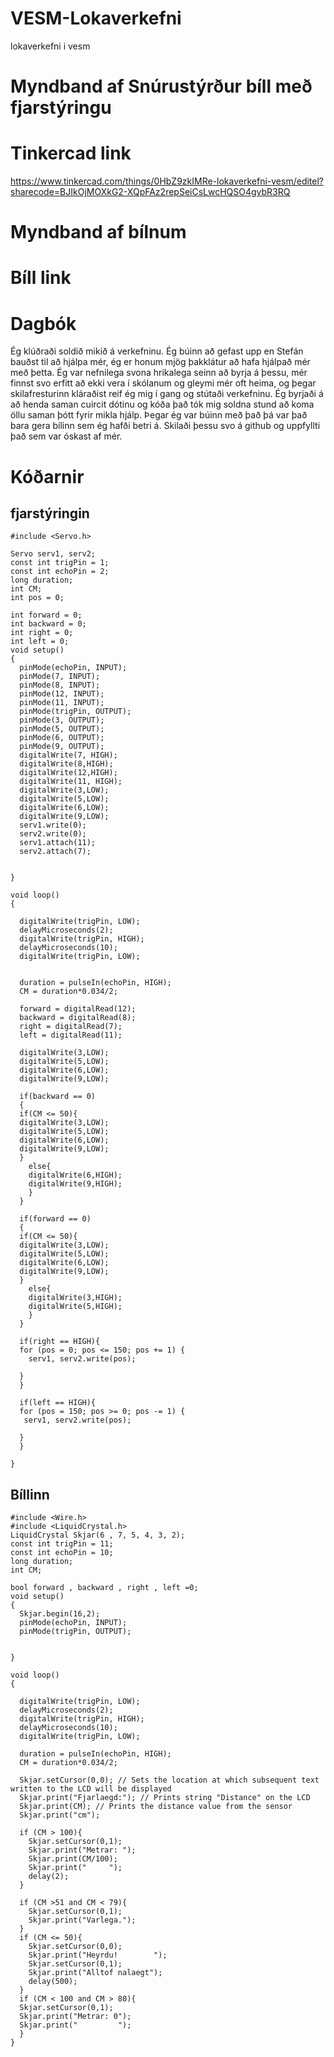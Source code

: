 # VESM-Lokaverkefni
lokaverkefni i vesm

# Myndband af Snúrustýrður bíll með fjarstýringu

# Tinkercad link
https://www.tinkercad.com/things/0HbZ9zkIMRe-lokaverkefni-vesm/editel?sharecode=BJIkOjMOXkG2-XQpFAz2repSeiCsLwcHQSO4gvbR3RQ
# Myndband af bílnum

# Bíll link

# Dagbók
Ég klúðraði soldið mikið á verkefninu. Ég búinn að gefast upp en Stefán bauðst til að hjálpa mér, ég er honum mjög þakklátur að hafa hjálpað mér með þetta. Ég var nefnilega svona hrikalega seinn að byrja á þessu, mér finnst svo erfitt að ekki vera í skólanum og gleymi mér oft heima, og þegar skilafresturinn kláraðist reif ég mig í gang og stútaði verkefninu. Ég byrjaði á að henda saman cuircit dótinu og kóða það tók mig soldna stund að koma öllu saman þótt fyrir mikla hjálp. Þegar ég var búinn með það þá var það bara gera bílinn sem ég hafði betri á. Skilaði þessu svo á github og uppfyllti það sem var óskast af mér.

# Kóðarnir
## fjarstýringin

```
#include <Servo.h>

Servo serv1, serv2;
const int trigPin = 1;
const int echoPin = 2;
long duration;
int CM;
int pos = 0;

int forward = 0;
int backward = 0;
int right = 0;
int left = 0;
void setup()
{
  pinMode(echoPin, INPUT);
  pinMode(7, INPUT);
  pinMode(8, INPUT);
  pinMode(12, INPUT);
  pinMode(11, INPUT);
  pinMode(trigPin, OUTPUT);
  pinMode(3, OUTPUT);
  pinMode(5, OUTPUT);
  pinMode(6, OUTPUT);
  pinMode(9, OUTPUT);
  digitalWrite(7, HIGH);
  digitalWrite(8,HIGH);
  digitalWrite(12,HIGH);
  digitalWrite(11, HIGH);
  digitalWrite(3,LOW);
  digitalWrite(5,LOW);
  digitalWrite(6,LOW);
  digitalWrite(9,LOW);
  serv1.write(0);
  serv2.write(0);
  serv1.attach(11);
  serv2.attach(7);
  

}

void loop()
{
  
  digitalWrite(trigPin, LOW);
  delayMicroseconds(2);
  digitalWrite(trigPin, HIGH);
  delayMicroseconds(10);
  digitalWrite(trigPin, LOW);
  
  
  duration = pulseIn(echoPin, HIGH);
  CM = duration*0.034/2;
  
  forward = digitalRead(12);
  backward = digitalRead(8);
  right = digitalRead(7);
  left = digitalRead(11);
  
  digitalWrite(3,LOW);
  digitalWrite(5,LOW);
  digitalWrite(6,LOW);
  digitalWrite(9,LOW);

  if(backward == 0)
  {
  if(CM <= 50){
  digitalWrite(3,LOW);
  digitalWrite(5,LOW);
  digitalWrite(6,LOW);
  digitalWrite(9,LOW);
  }
    else{
    digitalWrite(6,HIGH);
    digitalWrite(9,HIGH);
    }
  }

  if(forward == 0)
  {
  if(CM <= 50){
  digitalWrite(3,LOW);
  digitalWrite(5,LOW);
  digitalWrite(6,LOW);
  digitalWrite(9,LOW);
  }
    else{
    digitalWrite(3,HIGH);
    digitalWrite(5,HIGH);
    }
  }
  
  if(right == HIGH){
  for (pos = 0; pos <= 150; pos += 1) { 
    serv1, serv2.write(pos); 
    
  }
  }
 
  if(left == HIGH){
  for (pos = 150; pos >= 0; pos -= 1) { 
   serv1, serv2.write(pos); 
                       
  }
  }

}
```
## Bíllinn
```
#include <Wire.h>
#include <LiquidCrystal.h>
LiquidCrystal Skjar(6 , 7, 5, 4, 3, 2);
const int trigPin = 11;
const int echoPin = 10;
long duration;
int CM;

bool forward , backward , right , left =0;
void setup()
{
  Skjar.begin(16,2);
  pinMode(echoPin, INPUT);
  pinMode(trigPin, OUTPUT);


}

void loop()
{
 
  digitalWrite(trigPin, LOW);
  delayMicroseconds(2);
  digitalWrite(trigPin, HIGH);
  delayMicroseconds(10);
  digitalWrite(trigPin, LOW);
  
  duration = pulseIn(echoPin, HIGH);
  CM = duration*0.034/2;
  
  Skjar.setCursor(0,0); // Sets the location at which subsequent text written to the LCD will be displayed
  Skjar.print("Fjarlaegd:"); // Prints string "Distance" on the LCD
  Skjar.print(CM); // Prints the distance value from the sensor
  Skjar.print("cm");

  if (CM > 100){ 
    Skjar.setCursor(0,1);
    Skjar.print("Metrar: ");
    Skjar.print(CM/100);
    Skjar.print("     ");
  	delay(2);
  }
 
  if (CM >51 and CM < 79){
  	Skjar.setCursor(0,1);
    Skjar.print("Varlega.");
  }
  if (CM <= 50){
	Skjar.setCursor(0,0);
    Skjar.print("Heyrdu!        ");
    Skjar.setCursor(0,1);
    Skjar.print("Alltof nalaegt");
    delay(500);
  }
  if (CM < 100 and CM > 80){
  Skjar.setCursor(0,1);
  Skjar.print("Metrar: 0");
  Skjar.print("         ");
  }
}

```
